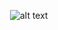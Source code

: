 ‎
![alt text]([http://url/to/img.png](https://github.com/aleju03/POO-2023/blob/main/Agenda%20(Ej.%20Semana%205)/diagrama/AgendaDiagram.png?raw=true))
